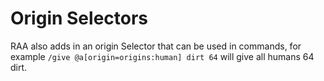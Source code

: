 # Origin Selectors
RAA also adds in an origin Selector that can be used in commands, for example `/give @a[origin=origins:human] dirt 64` will give all humans 64 dirt.
